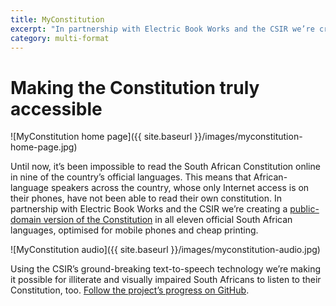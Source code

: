 ```yaml
---
title: MyConstitution
excerpt: "In partnership with Electric Book Works and the CSIR we’re creating a public-domain version of the Constitution in all eleven official South African languages."
category: multi-format
---
```


# Making the Constitution truly accessible

![MyConstitution home page]({{ site.baseurl }}/images/myconstitution-home-page.jpg)

Until now, it’s been impossible to read the South African Constitution online in nine of the country’s official languages. This means that African-language speakers across the country, whose only Internet access is on their phones, have not been able to read their own constitution. In partnership with Electric Book Works and the CSIR we’re creating a [public-domain version of the Constitution](http://myconstitution.co.za) in all eleven official South African languages, optimised for mobile phones and cheap printing.

![MyConstitution audio]({{ site.baseurl }}/images/myconstitution-audio.jpg)

Using the CSIR’s ground-breaking text-to-speech technology we’re making it possible for illiterate and visually impaired South Africans to listen to their Constitution, too. [Follow the project’s progress on GitHub](https://github.com/electricbookworks/constitution).

